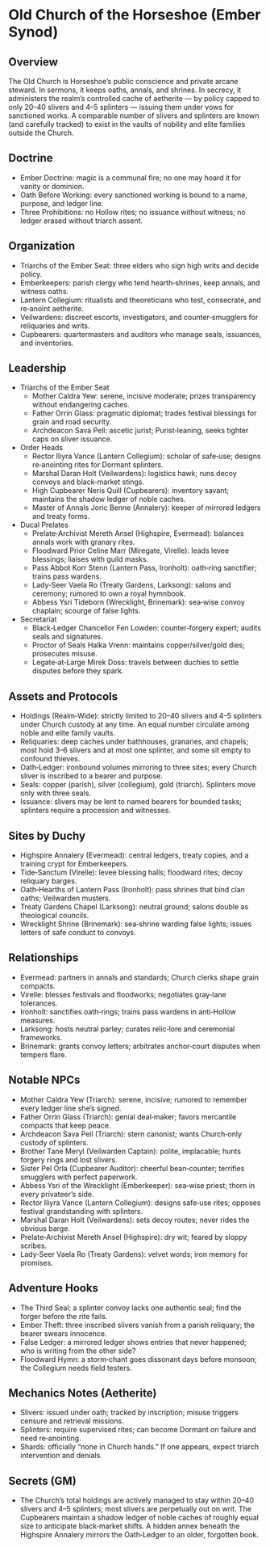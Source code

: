 # Old Church of the Horseshoe (Ember Synod)

## Overview
The Old Church is Horseshoe’s public conscience and private arcane steward. In sermons, it keeps oaths, annals, and shrines. In secrecy, it administers the realm’s controlled cache of aetherite — by policy capped to only 20–40 slivers and 4–5 splinters — issuing them under vows for sanctioned works. A comparable number of slivers and splinters are known (and carefully tracked) to exist in the vaults of nobility and elite families outside the Church.

## Doctrine
- Ember Doctrine: magic is a communal fire; no one may hoard it for vanity or dominion.
- Oath Before Working: every sanctioned working is bound to a name, purpose, and ledger line.
- Three Prohibitions: no Hollow rites; no issuance without witness; no ledger erased without triarch assent.

## Organization
- Triarchs of the Ember Seat: three elders who sign high writs and decide policy.
- Emberkeepers: parish clergy who tend hearth‑shrines, keep annals, and witness oaths.
- Lantern Collegium: ritualists and theoreticians who test, consecrate, and re‑anoint aetherite.
- Veilwardens: discreet escorts, investigators, and counter‑smugglers for reliquaries and writs.
- Cupbearers: quartermasters and auditors who manage seals, issuances, and inventories.

## Leadership
- Triarchs of the Ember Seat
  - Mother Caldra Yew: serene, incisive moderate; prizes transparency without endangering caches.
  - Father Orrin Glass: pragmatic diplomat; trades festival blessings for grain and road security.
  - Archdeacon Sava Pell: ascetic jurist; Purist‑leaning, seeks tighter caps on sliver issuance.
- Order Heads
  - Rector Iliyra Vance (Lantern Collegium): scholar of safe‑use; designs re‑anointing rites for Dormant splinters.
  - Marshal Daran Holt (Veilwardens): logistics hawk; runs decoy convoys and black‑market stings.
  - High Cupbearer Neris Quill (Cupbearers): inventory savant; maintains the shadow ledger of noble caches.
  - Master of Annals Joric Benne (Annalery): keeper of mirrored ledgers and treaty forms.
- Ducal Prelates
  - Prelate‑Archivist Mereth Ansel (Highspire, Evermead): balances annals work with granary rites.
  - Floodward Prior Celine Marr (Miregate, Virelle): leads levee blessings; liaises with guild masks.
  - Pass Abbot Korr Stenn (Lantern Pass, Ironholt): oath‑ring sanctifier; trains pass wardens.
  - Lady‑Seer Vaela Ro (Treaty Gardens, Larksong): salons and ceremony; rumored to own a royal hymnbook.
  - Abbess Ysri Tideborn (Wrecklight, Brinemark): sea‑wise convoy chaplain; scourge of false lights.
- Secretariat
  - Black‑Ledger Chancellor Fen Lowden: counter‑forgery expert; audits seals and signatures.
  - Proctor of Seals Halka Vrenn: maintains copper/silver/gold dies; prosecutes misuse.
  - Legate‑at‑Large Mirek Doss: travels between duchies to settle disputes before they spark.

## Assets and Protocols
- Holdings (Realm‑Wide): strictly limited to 20–40 slivers and 4–5 splinters under Church custody at any time. An equal number circulate among noble and elite family vaults.
- Reliquaries: deep caches under bathhouses, granaries, and chapels; most hold 3–6 slivers and at most one splinter, and some sit empty to confound thieves.
- Oath‑Ledger: ironbound volumes mirroring to three sites; every Church sliver is inscribed to a bearer and purpose.
- Seals: copper (parish), silver (collegium), gold (triarch). Splinters move only with three seals.
- Issuance: slivers may be lent to named bearers for bounded tasks; splinters require a procession and witnesses.

## Sites by Duchy
- Highspire Annalery (Evermead): central ledgers, treaty copies, and a training crypt for Emberkeepers.
- Tide‑Sanctum (Virelle): levee blessing halls; floodward rites; decoy reliquary barges.
- Oath‑Hearths of Lantern Pass (Ironholt): pass shrines that bind clan oaths; Veilwarden musters.
- Treaty Gardens Chapel (Larksong): neutral ground; salons double as theological councils.
- Wrecklight Shrine (Brinemark): sea‑shrine warding false lights; issues letters of safe conduct to convoys.

## Relationships
- Evermead: partners in annals and standards; Church clerks shape grain compacts.
- Virelle: blesses festivals and floodworks; negotiates gray‑lane tolerances.
- Ironholt: sanctifies oath‑rings; trains pass wardens in anti‑Hollow measures.
- Larksong: hosts neutral parley; curates relic‑lore and ceremonial frameworks.
- Brinemark: grants convoy letters; arbitrates anchor‑court disputes when tempers flare.

## Notable NPCs
- Mother Caldra Yew (Triarch): serene, incisive; rumored to remember every ledger line she’s signed.
- Father Orrin Glass (Triarch): genial deal‑maker; favors mercantile compacts that keep peace.
- Archdeacon Sava Pell (Triarch): stern canonist; wants Church‑only custody of splinters.
- Brother Tane Meryl (Veilwarden Captain): polite, implacable; hunts forgery rings and lost slivers.
- Sister Pel Orla (Cupbearer Auditor): cheerful bean‑counter; terrifies smugglers with perfect paperwork.
- Abbess Ysri of the Wrecklight (Emberkeeper): sea‑wise priest; thorn in every privateer’s side.
- Rector Iliyra Vance (Lantern Collegium): designs safe‑use rites; opposes festival grandstanding with splinters.
- Marshal Daran Holt (Veilwardens): sets decoy routes; never rides the obvious barge.
- Prelate‑Archivist Mereth Ansel (Highspire): dry wit; feared by sloppy scribes.
- Lady‑Seer Vaela Ro (Treaty Gardens): velvet words; iron memory for promises.

## Adventure Hooks
- The Third Seal: a splinter convoy lacks one authentic seal; find the forger before the rite fails.
- Ember Theft: three inscribed slivers vanish from a parish reliquary; the bearer swears innocence.
- False Ledger: a mirrored ledger shows entries that never happened; who is writing from the other side?
- Floodward Hymn: a storm‑chant goes dissonant days before monsoon; the Collegium needs field testers.

## Mechanics Notes (Aetherite)
- Slivers: issued under oath; tracked by inscription; misuse triggers censure and retrieval missions.
- Splinters: require supervised rites; can become Dormant on failure and need re‑anointing.
- Shards: officially “none in Church hands.” If one appears, expect triarch intervention and denials.

## Secrets (GM)
- The Church’s total holdings are actively managed to stay within 20–40 slivers and 4–5 splinters; most slivers are perpetually out on writ. The Cupbearers maintain a shadow ledger of noble caches of roughly equal size to anticipate black‑market shifts. A hidden annex beneath the Highspire Annalery mirrors the Oath‑Ledger to an older, forgotten book.
